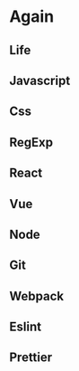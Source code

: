 # Again

## Life

## Javascript

## Css

## RegExp

## React

## Vue

## Node

## Git

## Webpack

## Eslint

## Prettier
